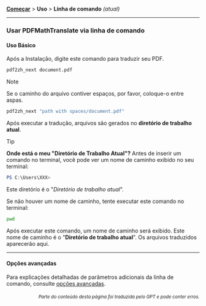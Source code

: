 [**Começar**](./getting-started.md) > **Uso** > **Linha de comando** _(atual)_

---

### Usar PDFMathTranslate via linha de comando

#### Uso Básico

Após a Instalação, digite este comando para traduzir seu PDF.

```bash
pdf2zh_next document.pdf
```

> [!NOTE]
> 
> Se o caminho do arquivo contiver espaços, por favor, coloque-o entre aspas.
> 
> ```bash
> pdf2zh_next "path with spaces/document.pdf"
> ```

Após executar a tradução, arquivos são gerados no **diretório de trabalho atual**.

> [!TIP]
> **Onde está o meu "Diretório de Trabalho Atual"?**
> Antes de inserir um comando no terminal, você pode ver um nome de caminho exibido no seu terminal:
> 
> ```powershell
> PS C:\Users\XXX>
> ```
> 
> Este diretório é o "*Diretório de trabalho atual*".
> 
> Se não houver um nome de caminho, tente executar este comando no terminal:
> 
> ```bash
> pwd
> ```
> 
> Após executar este comando, um nome de caminho será exibido. Este nome de caminho é o "**Diretório de trabalho atual**". Os arquivos traduzidos aparecerão aqui.

---

#### Opções avançadas

Para explicações detalhadas de parâmetros adicionais da linha de comando, consulte [opções avançadas](./../advanced/advanced.md).

<div align="right"> 
<h6><small>Parte do conteúdo desta página foi traduzida pelo GPT e pode conter erros.</small></h6>